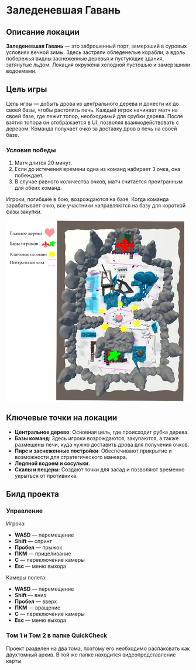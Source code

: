 # Заледеневшая Гавань

## Описание локации
**Заледеневшая Гавань** — это заброшенный порт, замерзший в суровых условиях вечной зимы. Здесь застряли обледенелые корабли, а вдоль побережья видны заснеженные деревья и пустующие здания, затянутые льдом. Локация окружена холодной пустошью и замерзшими водоемами.

## Цель игры
Цель игры — добыть дрова из центрального дерева и донести их до своей базы, чтобы растопить печь. Каждый игрок начинает матч на своей базе, где лежит топор, необходимый для срубки дерева. После взятия топора он отображается в UI, позволяя взаимодействовать с деревом. Команда получает очко за доставку дров в печь на своей базе.

### Условия победы
1. Матч длится 20 минут.
2. Если до истечения времени одна из команд набирает 3 очка, она побеждает.
3. В случае равного количества очков, матч считается проигранным для обеих команд.

Игроки, погибшие в бою, возрождаются на базе. Когда команда зарабатывает очко, все участники направляются на базу для короткой фазы закупки.

![Frozen Harbor Map](QuickCheck/frozen_harbor.png)

## Ключевые точки на локации
- **Центральное дерево**: Основная цель, где происходит рубка дерева.
- **Базы команд**: Здесь игроки возрождаются, закупаются, а также размещены печи, куда нужно доставить дрова для получения очков.
- **Пирс и заснеженные постройки**: Обеспечивают прикрытие и возможности для стратегического маневра.
- **Ледяной водоем и сосульки**.
- **Скалы и пещеры**: Создают точки для засад и позволяют временно укрыться от противника.

## Билд проекта

### Управление
Игрока:
- **WASD** — перемещение
- **Shift** — спринт
- **Пробел** — прыжок
- **ПКМ** — прицеливание
- **С** — переключение камеры
- **Esc** — меню выхода

Камеры полета:
- **WASD** — перемещение
- **Shift** — вниз
- **Пробел** — вверх
- **ПКМ** — вращение
- **С** — переключение камеры
- **Esc** — меню выхода

### Том 1 и Том 2 в папке QuickCheck
Проект разделен на два тома, поэтому его необходимо распаковать как двухтомный архив. В той же папке находится видеопредставление карты.
